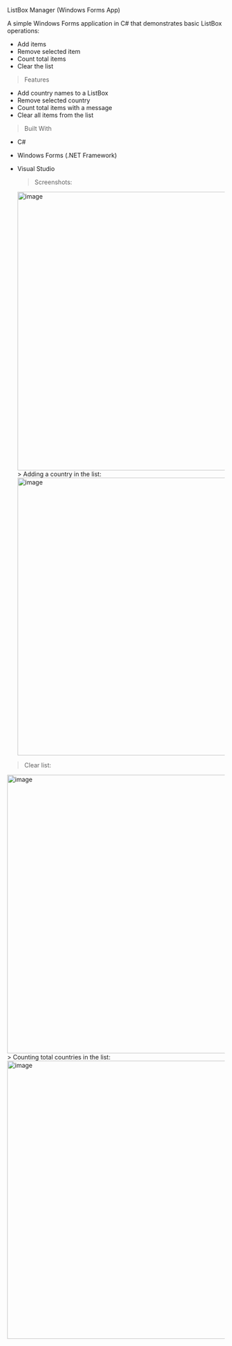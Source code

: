 ListBox Manager (Windows Forms App)

A simple Windows Forms application in C# that demonstrates basic ListBox operations:

- Add items
- Remove selected item
- Count total items
- Clear the list

> Features

- Add country names to a ListBox
- Remove selected country
- Count total items with a message
- Clear all items from the list

> Built With

- C#
- Windows Forms (.NET Framework)
- Visual Studio

  > Screenshots:
  <img width="760" height="644" alt="image" src="https://github.com/user-attachments/assets/038e9bef-9248-4e18-8007-0ef001ec5b04" />
  > Adding a country in the list:
  <img width="768" height="642" alt="image" src="https://github.com/user-attachments/assets/e5a6d3bc-a52b-413a-b292-bdab83211830" />
 > Clear list:
  <img width="762" height="644" alt="image" src="https://github.com/user-attachments/assets/07e6787a-18b1-4f2a-a953-c773a57f7ee7" />
 > Counting total countries in the list:
  <img width="764" height="643" alt="image" src="https://github.com/user-attachments/assets/93eb49ff-eda7-4204-bf43-f87eab50e61c" />



 

